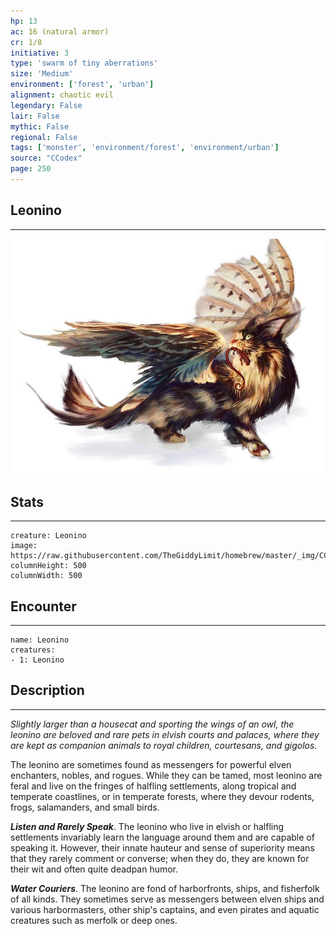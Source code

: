 ```yaml
---
hp: 13
ac: 16 (natural armor)
cr: 1/8
initiative: 3
type: 'swarm of tiny aberrations'    
size: 'Medium'
environment: ['forest', 'urban']
alignment: chaotic evil
legendary: False
lair: False
mythic: False
regional: False
tags: ['monster', 'environment/forest', 'environment/urban']
source: "CCodex"
page: 250
---
```


## Leonino
---

![|600](https://raw.githubusercontent.com/TheGiddyLimit/homebrew/master/_img/CCodex/Leonino.jpg)

## Stats
---

```statblock
creature: Leonino
image: https://raw.githubusercontent.com/TheGiddyLimit/homebrew/master/_img/CCodex/leonino_token.png
columnHeight: 500
columnWidth: 500
```

## Encounter
---

```encounter-table
name: Leonino
creatures:
- 1: Leonino
```

## Description
---
_Slightly larger than a housecat and sporting the wings of an owl, the leonino are beloved and rare pets in elvish courts and palaces, where they are kept as companion animals to royal children, courtesans, and gigolos._

The leonino are sometimes found as messengers for powerful elven enchanters, nobles, and rogues. While they can be tamed, most leonino are feral and live on the fringes of halfling settlements, along tropical and temperate coastlines, or in temperate forests, where they devour rodents, frogs, salamanders, and small birds.

**_Listen and Rarely Speak_**. The leonino who live in elvish or halfling settlements invariably learn the language around them and are capable of speaking it. However, their innate hauteur and sense of superiority means that they rarely comment or converse; when they do, they are known for their wit and often quite deadpan humor.

**_Water Couriers_**. The leonino are fond of harborfronts, ships, and fisherfolk of all kinds. They sometimes serve as messengers between elven ships and various harbormasters, other ship's captains, and even pirates and aquatic creatures such as merfolk or deep ones.






